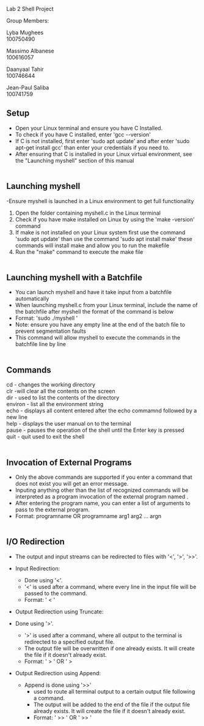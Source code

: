 Lab 2 Shell Project

Group Members: <br>

Lyba Mughees <br>
100750490<br>


Massimo Albanese<br>
100616057<br>


Daanyaal Tahir<br>
100746644<br>

Jean-Paul Saliba <br>
100741759<br>

Setup
----------------------------------------
- Open your Linux terminal and ensure you have C Installed. 
- To check if you have C installed, enter 'gcc --version'
- If C is not installed, first enter 'sudo apt update' and after enter 'sudo apt-get install gcc' than enter your credentials if you need to. 
- After ensuring that C is installed in your Linux virtual environment, see the "Launching myshell" section of this manual
<br><br>

Launching myshell
----------------------------------------
-Ensure myshell is launched in a Linux environment to get full functionality
1. Open the folder containing myshell.c in the Linux terminal
2. Check if you have make installed on Linux by using the 'make -version' command
3. If make is not installed on your Linux system first use the command 'sudo apt update' than use the command 'sudo apt install make' these commands will install make and allow you to run the makefile
4. Run the "make" command to execute the make file 
<br><br>

Launching myshell with a Batchfile 
----------------------------------------
- You can launch myshell and have it take input from a batchfile automatically 
- When launching myshell.c from your Linux terminal, include the name of the batchfile after myshell the format of the command is below 
- Format: 'sudo ./myshell <batchFile>'
- Note: ensure you have any empty line at the end of the batch file to prevent segmentation faults
- This command will allow myshell to execute the commands in the batchfile line by line
<br><br>

Commands
----------------------------------------

cd - changes the working directory<br>
clr -will clear all the contents on the screen<br>
dir - used to list the contents of the directory<br>
environ - list all the environment string<br>
echo - displays all content entered after the echo commamnd followed by a new line<br>
help - displays the user manual on to the terminal<br>
pause - pauses the operation of the shell until the Enter key is pressed<br>
quit - quit used to exit the shell
<br><br>

Invocation of External Programs 
----------------------------------------
- Only the above commands are supported if you enter a command that does not exist you will get an error message. 
- Inputing anything other than the list of recognized commands will be interpreted as a program invocation of the external program named <programname>.
- After entering the program name, you can enter a list of arguments to pass to the external program.
- Format:	programname		OR	programname arg1 arg2 ... argn
<br><br>
	
I/O Redirection
----------------------------------------
- The output and input streams can be redirected to files with '<', '>', '>>'.
- Input Redirection:
	- Done using '<'.
	- '<' is used after a command, where every line in the input file will be passed to the command.
    - Format:	'<command> < <inputSource>'

- Output Redirection using Truncate:
- Done using '>'.
	- '>' is used after a command, where all output to the terminal is redirected to a specified output file.
	- The output file will be overwritten if one already exists. It will create the file if it doesn't already exist.
	- Format:	'<command> > <outputDestination>'	OR	'<command> <parameter> > <outputDestination>

- Output Redirection using Append:
    - Append is done using '>>' 
        - used to route all terminal output to a certain output file following a command.
        - The output will be added to the end of the file if the output file already exists. It will create the file if it doesn't already exist.
        - Format:	'<command> >> <outputDestination>'	OR	'<command> <parameter> >> <outputDestination>'
